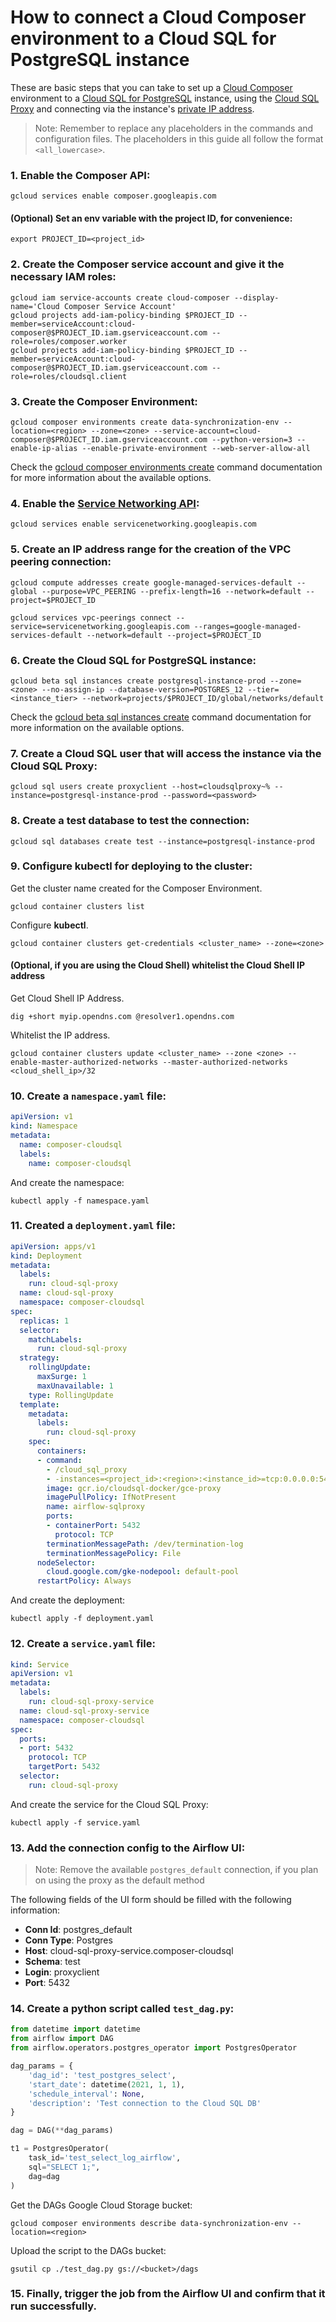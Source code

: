 # How to connect a Cloud Composer environment to a Cloud SQL for PostgreSQL instance

These are basic steps that you can take to set up a [Cloud Composer][1] environment to a [Cloud SQL for PostgreSQL][2] instance, using the [Cloud SQL Proxy][3] and connecting via the instance's [private IP address][4].

> Note: Remember to replace any placeholders in the commands and configuration files. The placeholders in this guide all follow the format `<all_lowercase>`.

### 1. Enable the Composer API:
```
gcloud services enable composer.googleapis.com
```
#### (Optional) Set an env variable with the project ID, for convenience:
```
export PROJECT_ID=<project_id>
```
### 2. Create the Composer service account and give it the necessary IAM roles:
```
gcloud iam service-accounts create cloud-composer --display-name='Cloud Composer Service Account'
gcloud projects add-iam-policy-binding $PROJECT_ID --member=serviceAccount:cloud-composer@$PROJECT_ID.iam.gserviceaccount.com --role=roles/composer.worker
gcloud projects add-iam-policy-binding $PROJECT_ID --member=serviceAccount:cloud-composer@$PROJECT_ID.iam.gserviceaccount.com --role=roles/cloudsql.client
```
### 3. Create the Composer Environment:

```
gcloud composer environments create data-synchronization-env --location=<region> --zone=<zone> --service-account=cloud-composer@$PROJECT_ID.iam.gserviceaccount.com --python-version=3 --enable-ip-alias --enable-private-environment --web-server-allow-all
```
Check the [gcloud composer environments create][5] command documentation for more information about the available options.

### 4. Enable the [Service Networking API][6]:
```
gcloud services enable servicenetworking.googleapis.com
```
### 5. Create an IP address range for the creation of the VPC peering connection:
```
gcloud compute addresses create google-managed-services-default --global --purpose=VPC_PEERING --prefix-length=16 --network=default --project=$PROJECT_ID

gcloud services vpc-peerings connect --service=servicenetworking.googleapis.com --ranges=google-managed-services-default --network=default --project=$PROJECT_ID
```
### 6. Create the Cloud SQL for PostgreSQL instance:
```
gcloud beta sql instances create postgresql-instance-prod --zone=<zone> --no-assign-ip --database-version=POSTGRES_12 --tier=<instance_tier> --network=projects/$PROJECT_ID/global/networks/default
```
Check the [gcloud beta sql instances create][7] command documentation for more information on the available options.

### 7. Create a Cloud SQL user that will access the instance via the Cloud SQL Proxy:
```
gcloud sql users create proxyclient --host=cloudsqlproxy~% --instance=postgresql-instance-prod --password=<password>
```
### 8. Create a test database to test the connection:
```
gcloud sql databases create test --instance=postgresql-instance-prod
```
### 9. Configure kubectl for deploying to the cluster:
Get the cluster name created for the Composer Environment.
```
gcloud container clusters list
```

Configure **kubectl**.
```
gcloud container clusters get-credentials <cluster_name> --zone=<zone>
```

#### (Optional, if you are using the Cloud Shell) whitelist the Cloud Shell IP address

Get Cloud Shell IP Address.
```
dig +short myip.opendns.com @resolver1.opendns.com
```
Whitelist the IP address.
```
gcloud container clusters update <cluster_name> --zone <zone> --enable-master-authorized-networks --master-authorized-networks <cloud_shell_ip>/32
```

### 10. Create a `namespace.yaml` file:

```yaml
apiVersion: v1
kind: Namespace
metadata:
  name: composer-cloudsql
  labels:
    name: composer-cloudsql
```
And create the namespace:
```
kubectl apply -f namespace.yaml
```
### 11. Created a `deployment.yaml` file:

```yaml
apiVersion: apps/v1
kind: Deployment
metadata:
  labels:
    run: cloud-sql-proxy
  name: cloud-sql-proxy
  namespace: composer-cloudsql
spec:
  replicas: 1
  selector:
    matchLabels:
      run: cloud-sql-proxy
  strategy:
    rollingUpdate:
      maxSurge: 1
      maxUnavailable: 1
    type: RollingUpdate
  template:
    metadata:
      labels:
        run: cloud-sql-proxy
    spec:
      containers:
      - command:
        - /cloud_sql_proxy
        - -instances=<project_id>:<region>:<instance_id>=tcp:0.0.0.0:5432
        image: gcr.io/cloudsql-docker/gce-proxy
        imagePullPolicy: IfNotPresent
        name: airflow-sqlproxy
        ports:
        - containerPort: 5432
          protocol: TCP
        terminationMessagePath: /dev/termination-log
        terminationMessagePolicy: File
      nodeSelector:
        cloud.google.com/gke-nodepool: default-pool
      restartPolicy: Always
```
And create the deployment:
```
kubectl apply -f deployment.yaml
```
### 12. Create a `service.yaml` file:

```yaml
kind: Service
apiVersion: v1
metadata:
  labels:
    run: cloud-sql-proxy-service
  name: cloud-sql-proxy-service
  namespace: composer-cloudsql
spec:
  ports:
  - port: 5432
    protocol: TCP
    targetPort: 5432
  selector:
    run: cloud-sql-proxy
```
And create the service for the Cloud SQL Proxy:
```
kubectl apply -f service.yaml
```
### 13. Add the connection config to the Airflow UI:

> Note: Remove the available `postgres_default` connection, if you plan on using the proxy as the default method

The following fields of the UI form should be filled with the following information:

- **Conn Id**: postgres_default
- **Conn Type**: Postgres
- **Host**: cloud-sql-proxy-service.composer-cloudsql
- **Schema**: test
- **Login**: proxyclient
- **Port**: 5432

### 14. Create a python script called `test_dag.py`:

```py
from datetime import datetime
from airflow import DAG
from airflow.operators.postgres_operator import PostgresOperator

dag_params = {
    'dag_id': 'test_postgres_select',
    'start_date': datetime(2021, 1, 1),
    'schedule_interval': None,
    'description': 'Test connection to the Cloud SQL DB'
}

dag = DAG(**dag_params)

t1 = PostgresOperator(
    task_id='test_select_log_airflow',
    sql="SELECT 1;",
    dag=dag
)
```
Get the DAGs Google Cloud Storage bucket:
```
gcloud composer environments describe data-synchronization-env --location=<region>
```
Upload the script to the DAGs bucket:
```
gsutil cp ./test_dag.py gs://<bucket>/dags
```
### 15. Finally, trigger the job from the Airflow UI and confirm that it run successfully.

[1]: https://cloud.google.com/composer/docs/concepts/overview
[2]: https://cloud.google.com/sql/docs/postgres/quickstart
[3]: https://github.com/GoogleCloudPlatform/cloudsql-proxy
[4]: https://cloud.google.com/sql/docs/postgres/private-ip
[5]: https://cloud.google.com/sdk/gcloud/reference/composer/environments/create
[6]: https://cloud.google.com/service-infrastructure/docs/service-networking/getting-started
[7]: https://cloud.google.com/sdk/gcloud/reference/beta/sql/instances/create